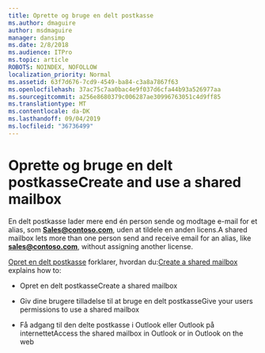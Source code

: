 ```yaml
---
title: Oprette og bruge en delt postkasse
ms.author: dmaguire
author: msdmaguire
manager: dansimp
ms.date: 2/8/2018
ms.audience: ITPro
ms.topic: article
ROBOTS: NOINDEX, NOFOLLOW
localization_priority: Normal
ms.assetid: 63f7d676-7cd9-4549-ba84-c3a8a7867f63
ms.openlocfilehash: 37ac75c7aa0bac4e9f037d6cfa44b93a526977aa
ms.sourcegitcommit: a256e8680379c006287ae30996763051c4d9ff85
ms.translationtype: MT
ms.contentlocale: da-DK
ms.lasthandoff: 09/04/2019
ms.locfileid: "36736499"
---
```

# <a name="create-and-use-a-shared-mailbox"></a><span data-ttu-id="7dc8a-102">Oprette og bruge en delt postkasse</span><span class="sxs-lookup"><span data-stu-id="7dc8a-102">Create and use a shared mailbox</span></span>

<span data-ttu-id="7dc8a-103">En delt postkasse lader mere end én person sende og modtage e-mail for et alias, som **Sales@contoso.com**, uden at tildele en anden licens.</span><span class="sxs-lookup"><span data-stu-id="7dc8a-103">A shared mailbox lets more than one person send and receive email for an alias, like **sales@contoso.com**, without assigning another license.</span></span>
  
<span data-ttu-id="7dc8a-104">[Opret en delt postkasse](https://docs.microsoft.com/office365/admin/email/create-a-shared-mailbox) forklarer, hvordan du:</span><span class="sxs-lookup"><span data-stu-id="7dc8a-104">[Create a shared mailbox](https://docs.microsoft.com/office365/admin/email/create-a-shared-mailbox) explains how to:</span></span> 
  
- <span data-ttu-id="7dc8a-105">Opret en delt postkasse</span><span class="sxs-lookup"><span data-stu-id="7dc8a-105">Create a shared mailbox</span></span>
    
- <span data-ttu-id="7dc8a-106">Giv dine brugere tilladelse til at bruge en delt postkasse</span><span class="sxs-lookup"><span data-stu-id="7dc8a-106">Give your users permissions to use a shared mailbox</span></span>
    
- <span data-ttu-id="7dc8a-107">Få adgang til den delte postkasse i Outlook eller Outlook på internettet</span><span class="sxs-lookup"><span data-stu-id="7dc8a-107">Access the shared mailbox in Outlook or in Outlook on the web</span></span>
    

